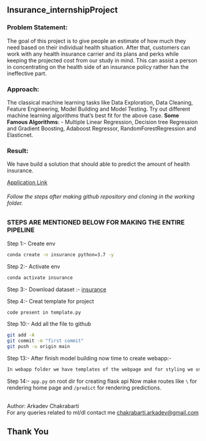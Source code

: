 ## Insurance_internshipProject

### Problem Statement: <br>
The goal of this project is to give people an estimate of how much they need based on their individual health situation. After that, customers can work with any health insurance carrier and its plans and perks while keeping the projected cost from our study in mind. This can assist a person in concentrating on the health side of an insurance policy rather han the ineffective part.

### Approach: <br>
The classical machine learning tasks like Data Exploration, Data Cleaning, Feature Engineering, Model Building and Model Testing. Try out different machine learning algorithms that’s best fit for the above case.
<b>Some Famous Algorithms</b>: - Multiple Linear Regression, Decision tree Regression and Gradient Boosting, Adaboost Regressor, RandomForestRegression and Elasticnet.

### Result: <br>
We have build a solution that should able to predict the amount of health insurance.

[Application Link](https://insurencepr.herokuapp.com/)

###### Follow the steps after making github repository and cloning in the working folder.

### STEPS ARE MENTIONED BELOW FOR MAKING THE ENTIRE PIPELINE

Step 1:- Create env
```bash
conda create -n insurance python=3.7 -y
```
Step 2:- Activate env
```bash
conda activate insurance
```
Step 3:- Download dataset :- [insurance](https://www.kaggle.com/datasets/noordeen/insurance-premium-prediction)

Step 4:- Creat template for project
```bash
code present in template.py
```
Step 10:- Add all the file to github
```bash
git add -A
git commit -m "first commit"
git push -u origin main
```
Step 13:- After finish model building now time to create webapp:- <br>
```bash
In webapp folder we have templates of the webpage and for styling we used bootstrap and css. CSS available in static folder.
```

Step 14:- 
```app.py``` on root dir for creating flask api
Now make routes like `\` for rendering home page and `/predict` for rendering predictions.

<br>
Author: Arkadev Chakrabarti
<br>
For any queries related to ml/dl contact me <a href="mailto:chakrabarti.arkadev@gmail.com?subject = Feedback&body = Message">chakrabarti.arkadev@gmail.com</a>
<br>

## Thank You
